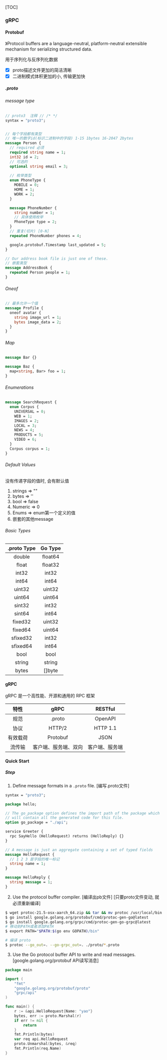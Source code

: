 [TOC]

### gRPC

#### Protobuf

》Protocol buffers are a language-neutral, platform-neutral extensible mechanism for serializing structured data.

用于序列化与反序列化数据

- [x] proto描述文件更加的简洁清晰
- [x] 二进制模式体积更加的小, 传输更加快

##### .proto

###### message type

~~~protobuf
// proto3  注释 // /* */
syntax = "proto3";


// 每个字段都有类型
// 唯一的数字id(标识二进制中的字段) 1-15 1bytes 16-2047 2bytes
message Person {
  // required 必须
  required string name = 1;
  int32 id = 2; 
  // 可选的
  optional string email = 3;
  
  // 枚举类型
  enum PhoneType {
    MOBILE = 0;
    HOME = 1;
    WORK = 2;
  }

  message PhoneNumber {
    string number = 1;
    // 具体使用枚举
    PhoneType type = 2;
  }
  // 重复(切片) [0-N]
  repeated PhoneNumber phones = 4;

  google.protobuf.Timestamp last_updated = 5;
}

// Our address book file is just one of these.
// 嵌套类型
message AddressBook {
  repeated Person people = 1;
}
~~~

###### Oneof

~~~protobuf
// 最多允许一个值
message Profile {
  oneof avatar {
    string image_url = 1;
    bytes image_data = 2;
  }
}
~~~

###### Map

~~~protobuf
message Bar {}

message Baz {
  map<string, Bar> foo = 1;
}
~~~

###### Enumerations

~~~protobuf
message SearchRequest {
  enum Corpus {
    UNIVERSAL = 0;
    WEB = 1;
    IMAGES = 2;
    LOCAL = 3;
    NEWS = 4;
    PRODUCTS = 5;
    VIDEO = 6;
  }
  Corpus corpus = 1;
}
~~~

###### Default Values

没有传递字段的值时, 会有默认值

1. strings => ""
2. bytes => ''
3. bool => false
4. Numeric => 0
5. Enums => enum第一个定义的值
6. 嵌套的其他message

###### Basic Types

| .proto Type | Go Type |
| :---------: | :-----: |
|   double    | float64 |
|    float    | float32 |
|    int32    |  int32  |
|    int64    |  int64  |
|   uint32    | uint32  |
|   uint64    | uint64  |
|   sint32    |  int32  |
|   sint64    |  int64  |
|   fixed32   | uint32  |
|   fixed64   | uint64  |
|  sfixed32   |  int32  |
|  sfixed64   |  int64  |
|    bool     |  bool   |
|   string    | string  |
|    bytes    | []byte  |

#### gRPC

gRPC 是一个高性能、开源和通用的 RPC 框架

|   特性   |         gRPC         |    RESTful     |
| :------: | :------------------: | :------------: |
|   规范   |        .proto        |    OpenAPI     |
|   协议   |        HTTP/2        |    HTTP 1.1    |
| 有效载荷 |       Protobuf       |      JSON      |
|  流传输  | 客户端、服务端、双向 | 客户端、服务端 |

#### Quick Start

##### Step

1. Define message formats in a `.proto` file. [编写.proto文件]

~~~protobuf
syntax = "proto3";

package hello;

// The go_package option defines the import path of the package which
// will contain all the generated code for this file.
option go_package = "./api";

service Greeter {
  rpc SayHello (HelloRequest) returns (HelloReply) {}
}

// A message is just an aggregate containing a set of typed fields
message HelloRequest {
  // 1 2 3 是字段的唯一标记
  string name = 1;
}

message HelloReply {
  string message = 1;
}
~~~

2. Use the protocol buffer compiler. [编译出pb文件] [只要proto文件变动, 就必须重新编译]

~~~bash
$ wget protoc-21.5-osx-aarch_64.zip && tar && mv protoc /usr/local/bin
$ go install google.golang.org/protobuf/cmd/protoc-gen-go@latest
$ go install google.golang.org/grpc/cmd/protoc-gen-go-grpc@latest
# 移动到PATH或者添加PATH
$ export PATH="$PATH:$(go env GOPATH)/bin"

# 编译 proto
$ protoc --go_out=. --go-grpc_out=. ./proto/*.proto
~~~

3. Use the Go protocol buffer API to write and read messages. [google.golang.org/protobuf API读写消息]

~~~go
package main

import (
	"fmt"
	"google.golang.org/protobuf/proto"
	"grpc/api"
)

func main() {
	r := &api.HelloRequest{Name: "yao"}
	bytes, err := proto.Marshal(r)
	if err != nil {
		return
	}
	fmt.Println(bytes)
	var req api.HelloRequest
	proto.Unmarshal(bytes, &req)
	fmt.Println(req.Name)
}
~~~
